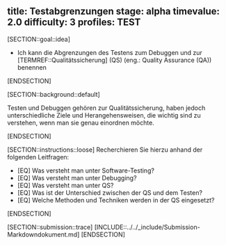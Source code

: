title: Testabgrenzungen
stage: alpha
timevalue: 2.0
difficulty: 3
profiles: TEST
---
[SECTION::goal::idea]

- Ich kann die Abgrenzungen des Testens zum Debuggen und zur [TERMREF::Qualitätssicherung] (QS) (eng.: Quality Assurance (QA)) benennen

[ENDSECTION]

[SECTION::background::default]

Testen und Debuggen gehören zur Qualitätssicherung, haben jedoch unterschiedliche Ziele und Herangehensweisen, die wichtig sind
zu verstehen, wenn man sie genau einordnen möchte.

[ENDSECTION]

[SECTION::instructions::loose]
Recherchieren Sie hierzu anhand der folgenden Leitfragen:

- [EQ] Was versteht man unter Software-Testing?
- [EQ] Was versteht man unter Debugging?
- [EQ] Was versteht man unter QS?
- [EQ] Was ist der Unterschied zwischen der QS und dem Testen?
- [EQ] Welche Methoden und Techniken werden in der QS eingesetzt?

[ENDSECTION]

[SECTION::submission::trace]
[INCLUDE::../../_include/Submission-Markdowndokument.md]
[ENDSECTION]
